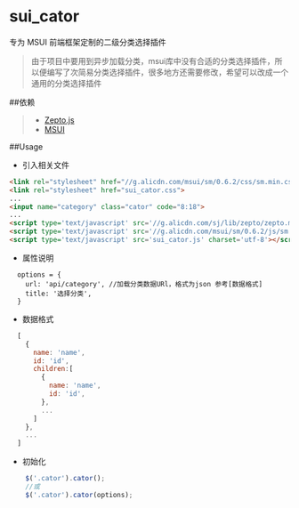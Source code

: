 # sui_cator
专为 MSUI 前端框架定制的二级分类选择插件
> 由于项目中要用到异步加载分类，msui库中没有合适的分类选择插件，所以便编写了次简易分类选择插件，很多地方还需要修改，希望可以改成一个通用的分类选择插件

##依赖
> - [Zepto.js](https://github.com/madrobby/zepto)
> - [MSUI](https://github.com/sdc-alibaba/SUI-Mobile)

##Usage
- 引入相关文件
```HTML
<link rel="stylesheet" href="//g.alicdn.com/msui/sm/0.6.2/css/sm.min.css">
<link rel="stylesheet" href="sui_cator.css">
...
<input name="category" class="cator" code="8:18">
...
<script type='text/javascript' src='//g.alicdn.com/sj/lib/zepto/zepto.min.js' charset='utf-8'></script>
<script type='text/javascript' src='//g.alicdn.com/msui/sm/0.6.2/js/sm.min.js' charset='utf-8'></script>
<script type='text/javascript' src='sui_cator.js' charset='utf-8'></script>
```
- 属性说明
```
  options = {
    url: 'api/category', //加载分类数据URl，格式为json 参考[数据格式]
    title: '选择分类',
  }
```
- 数据格式
```javascript
  [
    {
      name: 'name',
      id: 'id',
      children:[
        {
          name: 'name',
          id: 'id',
        },
        ...
      ]
    },
    ...
  ]
```
- 初始化
```javascript
    $('.cator').cator();
    //或
    $('.cator').cator(options);
```
